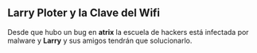 ## Larry Ploter y la Clave del Wifi


Desde que hubo un bug en **atrix** la escuela de hackers está 
infectada por malware y **Larry** y sus amigos tendrán que solucionarlo. 
